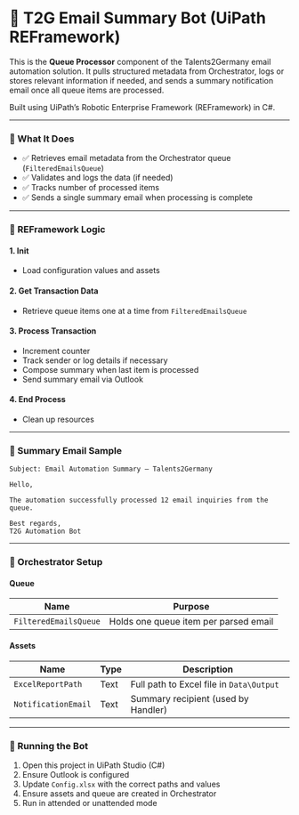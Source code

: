 # 📩 T2G Email Summary Bot (UiPath REFramework)

This is the **Queue Processor** component of the Talents2Germany email automation solution. It pulls structured metadata from Orchestrator, logs or stores relevant information if needed, and sends a summary notification email once all queue items are processed.

Built using UiPath’s Robotic Enterprise Framework (REFramework) in C#.

---

### 📌 What It Does

- ✅ Retrieves email metadata from the Orchestrator queue (`FilteredEmailsQueue`)
- ✅ Validates and logs the data (if needed)
- ✅ Tracks number of processed items
- ✅ Sends a single summary email when processing is complete

---

### 🔄 REFramework Logic

#### 1. **Init**
- Load configuration values and assets

#### 2. **Get Transaction Data**
- Retrieve queue items one at a time from `FilteredEmailsQueue`

#### 3. **Process Transaction**
- Increment counter
- Track sender or log details if necessary
- Compose summary when last item is processed
- Send summary email via Outlook

#### 4. **End Process**
- Clean up resources

---

### 📧 Summary Email Sample

```text
Subject: Email Automation Summary – Talents2Germany

Hello,

The automation successfully processed 12 email inquiries from the queue.

Best regards,  
T2G Automation Bot
```
---

### 📂 Orchestrator Setup

#### Queue
| Name               | Purpose                                |
|--------------------|----------------------------------------|
| `FilteredEmailsQueue` | Holds one queue item per parsed email |

#### Assets
| Name              | Type | Description                                  |
|-------------------|------|----------------------------------------------|
| `ExcelReportPath` | Text | Full path to Excel file in `Data\Output`     |
| `NotificationEmail` | Text | Summary recipient (used by Handler)         |

---

### 📁 Running the Bot

1. Open this project in UiPath Studio (C#)
2. Ensure Outlook is configured
3. Update `Config.xlsx` with the correct paths and values
4. Ensure assets and queue are created in Orchestrator
5. Run in attended or unattended mode
